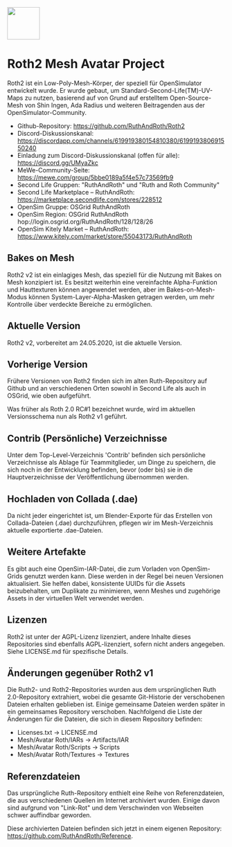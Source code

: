 <img src="Textures/r2-logo-white-grey-flat.png" width="75" height="75">

# Roth2 Mesh Avatar Project

Roth2 ist ein Low-Poly-Mesh-Körper, der speziell für OpenSimulator entwickelt wurde. Er wurde gebaut, um Standard-Second-Life(TM)-UV-Maps zu nutzen, basierend auf von Grund auf erstelltem Open-Source-Mesh von Shin Ingen, Ada Radius und weiteren Beitragenden aus der OpenSimulator-Community.

* Github-Repository: https://github.com/RuthAndRoth/Roth2
* Discord-Diskussionskanal: https://discordapp.com/channels/619919380154810380/619919380691550240
* Einladung zum Discord-Diskussionskanal (offen für alle): https://discord.gg/UMyaZkc
* MeWe-Community-Seite: https://mewe.com/group/5bbe0189a5f4e57c73569fb9
* Second Life Gruppen: "RuthAndRoth" und "Ruth and Roth Community"
* Second Life Marketplace – RuthAndRoth: https://marketplace.secondlife.com/stores/228512
* OpenSim Gruppe: OSGrid RuthAndRoth
* OpenSim Region: OSGrid RuthAndRoth hop://login.osgrid.org/RuthAndRoth/128/128/26
* OpenSim Kitely Market – RuthAndRoth: https://www.kitely.com/market/store/55043173/RuthAndRoth

## Bakes on Mesh

Roth2 v2 ist ein einlagiges Mesh, das speziell für die Nutzung mit Bakes on Mesh konzipiert ist. Es besitzt weiterhin eine vereinfachte Alpha-Funktion und Hauttexturen können angewendet werden, aber im Bakes-on-Mesh-Modus können System-Layer-Alpha-Masken getragen werden, um mehr Kontrolle über verdeckte Bereiche zu ermöglichen.

## Aktuelle Version

Roth2 v2, vorbereitet am 24.05.2020, ist die aktuelle Version.

## Vorherige Version

Frühere Versionen von Roth2 finden sich im alten Ruth-Repository auf Github und an verschiedenen Orten sowohl in Second Life als auch in OSGrid, wie oben aufgeführt.

Was früher als Roth 2.0 RC#1 bezeichnet wurde, wird im aktuellen Versionsschema nun als Roth2 v1 geführt.

## Contrib (Persönliche) Verzeichnisse

Unter dem Top-Level-Verzeichnis 'Contrib' befinden sich persönliche Verzeichnisse als Ablage für Teammitglieder, um Dinge zu speichern, die sich noch in der Entwicklung befinden, bevor (oder bis) sie in die Hauptverzeichnisse der Veröffentlichung übernommen werden.

## Hochladen von Collada (.dae)

Da nicht jeder eingerichtet ist, um Blender-Exporte für das Erstellen von Collada-Dateien (.dae) durchzuführen, pflegen wir im Mesh-Verzeichnis aktuelle exportierte .dae-Dateien.

## Weitere Artefakte

Es gibt auch eine OpenSim-IAR-Datei, die zum Vorladen von OpenSim-Grids genutzt werden kann. Diese werden in der Regel bei neuen Versionen aktualisiert. Sie helfen dabei, konsistente UUIDs für die Assets beizubehalten, um Duplikate zu minimieren, wenn Meshes und zugehörige Assets in der virtuellen Welt verwendet werden.

## Lizenzen

Roth2 ist unter der AGPL-Lizenz lizenziert, andere Inhalte dieses Repositories sind ebenfalls AGPL-lizenziert, sofern nicht anders angegeben. Siehe LICENSE.md für spezifische Details.

## Änderungen gegenüber Roth2 v1

Die Ruth2- und Roth2-Repositories wurden aus dem ursprünglichen Ruth 2.0-Repository extrahiert, wobei die gesamte Git-Historie der verschobenen Dateien erhalten geblieben ist. Einige gemeinsame Dateien werden später in ein gemeinsames Repository verschoben. Nachfolgend die Liste der Änderungen für die Dateien, die sich in diesem Repository befinden:

* Licenses.txt -> LICENSE.md  
* Mesh/Avatar Roth/IARs -> Artifacts/IAR  
* Mesh/Avatar Roth/Scripts -> Scripts  
* Mesh/Avatar Roth/Textures -> Textures  

## Referenzdateien

Das ursprüngliche Ruth-Repository enthielt eine Reihe von Referenzdateien, die aus verschiedenen Quellen im Internet archiviert wurden. Einige davon sind aufgrund von "Link-Rot" und dem Verschwinden von Webseiten schwer auffindbar geworden.

Diese archivierten Dateien befinden sich jetzt in einem eigenen Repository: https://github.com/RuthAndRoth/Reference.
